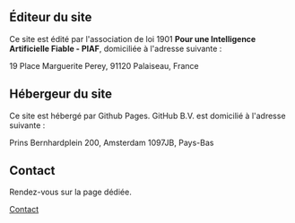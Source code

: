 
## Éditeur du site

Ce site est édité par l'association de loi 1901 **Pour une Intelligence Artificielle Fiable - PIAF**, domiciliée à l'adresse suivante :

19 Place Marguerite Perey, 91120 Palaiseau, France

[Numéro Siret]: #

## Hébergeur du site

Ce site est hébergé par Github Pages. GitHub B.V. est domicilié à l'adresse suivante :

Prins Bernhardplein 200, Amsterdam 1097JB, Pays-Bas

## Contact

Rendez-vous sur la page dédiée.

<div class="flex-container">
    <a class="btn" href="/contact.html">
        <i class="bi bi-envelope-at me-2"></i> Contact
    </a>
</div>